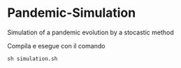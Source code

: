 # Pandemic-Simulation
Simulation of a pandemic evolution by a stocastic method

Compila e esegue con il comando

`sh simulation.sh`
